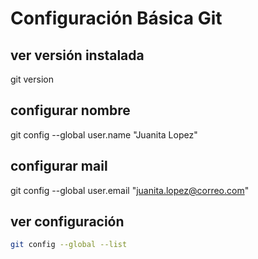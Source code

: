 # Configuración Básica Git

## ver versión instalada
git version

## configurar nombre
git config --global user.name "Juanita Lopez"

## configurar mail
git config --global user.email "juanita.lopez@correo.com"

## ver configuración 
```bash
git config --global --list
```



